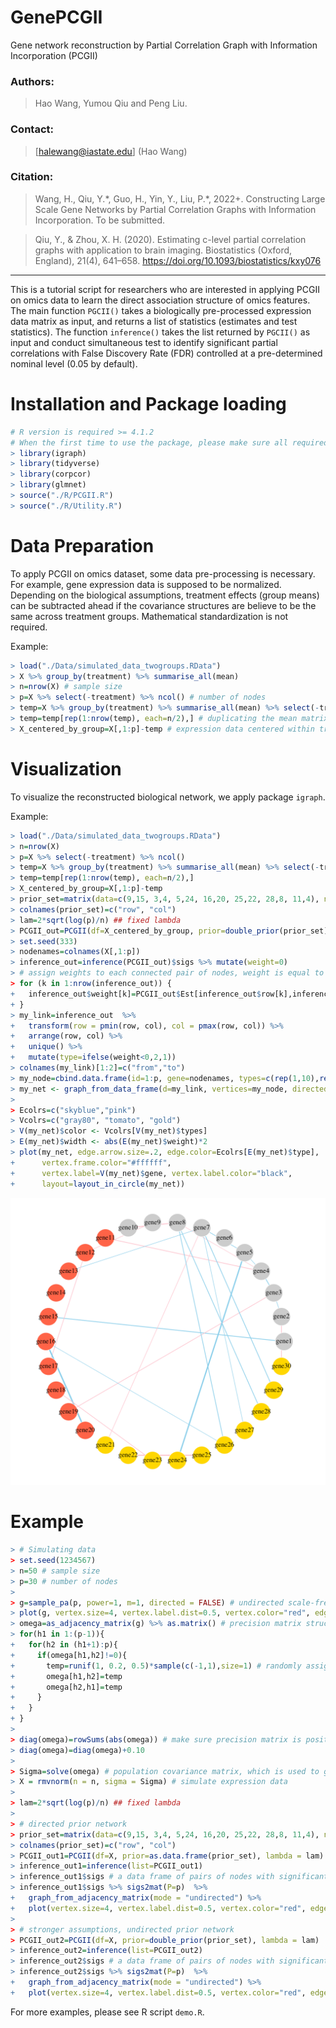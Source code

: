 # GenePCGII

Gene network reconstruction by Partial Correlation Graph with Information Incorporation (PCGII)

### Authors:
> Hao Wang, Yumou Qiu and Peng Liu.

### Contact:
> [halewang@iastate.edu] (Hao Wang)

### Citation:
> Wang, H., Qiu, Y.\*, Guo, H., Yin, Y., Liu, P.\*, 2022+. Constructing Large Scale Gene Networks by Partial Correlation
Graphs with Information Incorporation. To be submitted.

> Qiu, Y., & Zhou, X. H. (2020). Estimating c-level partial correlation graphs with application to brain imaging. Biostatistics (Oxford, England), 21(4), 641–658. https://doi.org/10.1093/biostatistics/kxy076
---

This is a tutorial script for researchers who are interested in applying PCGII on omics data to learn the direct association structure of omics features. The main function `PGCII()` takes a biologically pre-processed expression data matrix as input, and returns a list of statistics (estimates and test statistics). The function `inference()` takes the list returned by `PGCII()` as input and conduct simultaneous test to identify significant partial correlations with False Discovery Rate (FDR) controlled at a pre-determined nominal level (0.05 by default). 

# Installation and Package loading
```r
# R version is required >= 4.1.2
# When the first time to use the package, please make sure all required packages are installed under your R environment
> library(igraph)
> library(tidyverse)
> library(corpcor)
> library(glmnet)
> source("./R/PCGII.R")
> source("./R/Utility.R")
```

# Data Preparation

To apply PCGII on omics dataset, some data pre-processing is necessary. For example, gene expression data is supposed to be normalized. Depending on the biological assumptions, treatment effects (group means) can be subtracted ahead if the covariance structures are believe to be the same across treatment groups. Mathematical standardization is not required.

Example:

```r
> load("./Data/simulated_data_twogroups.RData")
> X %>% group_by(treatment) %>% summarise_all(mean)
> n=nrow(X) # sample size
> p=X %>% select(-treatment) %>% ncol() # number of nodes
> temp=X %>% group_by(treatment) %>% summarise_all(mean) %>% select(-treatment) %>% as.matrix() # mean expression matrix by treatment groups
> temp=temp[rep(1:nrow(temp), each=n/2),] # duplicating the mean matrix
> X_centered_by_group=X[,1:p]-temp # expression data centered within treatment groups, ready for network analysis
```

# Visualization

To visualize the reconstructed biological network, we apply package `igraph`.

Example: 

```r
> load("./Data/simulated_data_twogroups.RData")
> n=nrow(X)
> p=X %>% select(-treatment) %>% ncol()
> temp=X %>% group_by(treatment) %>% summarise_all(mean) %>% select(-treatment) %>% as.matrix()
> temp=temp[rep(1:nrow(temp), each=n/2),]
> X_centered_by_group=X[,1:p]-temp
> prior_set=matrix(data=c(9,15, 3,4, 5,24, 16,20, 25,22, 28,8, 11,4), nrow=7, ncol=2, byrow = TRUE) # prior set 
> colnames(prior_set)=c("row", "col")
> lam=2*sqrt(log(p)/n) ## fixed lambda
> PCGII_out=PCGII(df=X_centered_by_group, prior=double_prior(prior_set), lambda = lam)
> set.seed(333)
> nodenames=colnames(X[,1:p])
> inference_out=inference(PCGII_out)$sigs %>% mutate(weight=0) 
> # assign weights to each connected pair of nodes, weight is equal to corresponding estimated partial correlatio 
> for (k in 1:nrow(inference_out)) {
+   inference_out$weight[k]=PCGII_out$Est[inference_out$row[k],inference_out$col[k]]
+ }
> my_link=inference_out  %>%
+   transform(row = pmin(row, col), col = pmax(row, col)) %>% 
+   arrange(row, col) %>% 
+   unique() %>%
+   mutate(type=ifelse(weight<0,2,1))
> colnames(my_link)[1:2]=c("from","to")
> my_node=cbind.data.frame(id=1:p, gene=nodenames, types=c(rep(1,10),rep(2,10),rep(3,10)),type.label=c(rep("gene set 1",10),rep("gene set 2",10),rep("gene set 3",10)))
> my_net <- graph_from_data_frame(d=my_link, vertices=my_node, directed=F) 
> 
> Ecolrs=c("skyblue","pink")
> Vcolrs=c("gray80", "tomato", "gold")
> V(my_net)$color <- Vcolrs[V(my_net)$types]
> E(my_net)$width <- abs(E(my_net)$weight)*2
> plot(my_net, edge.arrow.size=.2, edge.color=Ecolrs[E(my_net)$type],
+      vertex.frame.color="#ffffff",
+      vertex.label=V(my_net)$gene, vertex.label.color="black",
+      layout=layout_in_circle(my_net)) 
```

![Visualization Result](./figs/Example_Visualization.png)

# Example
```r
> # Simulating data
> set.seed(1234567)
> n=50 # sample size
> p=30 # number of nodes
> 
> g=sample_pa(p, power=1, m=1, directed = FALSE) # undirected scale-free network with the power of the preferential attachment set as 1, the number of edges to add in each time step set as 2.
> plot(g, vertex.size=4, vertex.label.dist=0.5, vertex.color="red", edge.arrow.size=0.5) # visulize simulated network structure
> omega=as_adjacency_matrix(g) %>% as.matrix() # precision matrix structure corresponding to the simulated scale-free networ
> for(h1 in 1:(p-1)){
+   for(h2 in (h1+1):p){
+     if(omega[h1,h2]!=0){
+       temp=runif(1, 0.2, 0.5)*sample(c(-1,1),size=1) # randomly assign connection strength, i.e. partial correlations
+       omega[h1,h2]=temp
+       omega[h2,h1]=temp
+     }
+   }
+ }
> 
> diag(omega)=rowSums(abs(omega)) # make sure precision matrix is positive definite
> diag(omega)=diag(omega)+0.10
> 
> Sigma=solve(omega) # population covariance matrix, which is used to generate data
> X = rmvnorm(n = n, sigma = Sigma) # simulate expression data  
> 
> lam=2*sqrt(log(p)/n) ## fixed lambda
> 
> # directed prior network
> prior_set=matrix(data=c(9,15, 3,4, 5,24, 16,20, 25,22, 28,8, 11,4), nrow=7, ncol=2, byrow = TRUE)
> colnames(prior_set)=c("row", "col")
> PCGII_out1=PCGII(df=X, prior=as.data.frame(prior_set), lambda = lam)
> inference_out1=inference(list=PCGII_out1)
> inference_out1$sigs # a data frame of pairs of nodes with significant partial correlations  
> inference_out1$sigs %>% sigs2mat(P=p)  %>% 
+   graph_from_adjacency_matrix(mode = "undirected") %>%
+   plot(vertex.size=4, vertex.label.dist=0.5, vertex.color="red", edge.arrow.size=0.5)
> 
> # stronger assumptions, undirected prior network
> PCGII_out2=PCGII(df=X, prior=double_prior(prior_set), lambda = lam)
> inference_out2=inference(list=PCGII_out2)
> inference_out2$sigs # a data frame of pairs of nodes with significant partial correlations
> inference_out2$sigs %>% sigs2mat(P=p)  %>% 
+   graph_from_adjacency_matrix(mode = "undirected") %>%
+   plot(vertex.size=4, vertex.label.dist=0.5, vertex.color="red", edge.arrow.size=0.5)
```

For more examples, please see R script `demo.R`.

